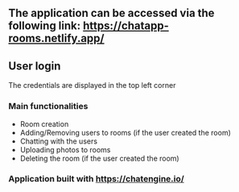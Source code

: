 ## The application can be accessed via the following link: https://chatapp-rooms.netlify.app/

## User login

The credentials are displayed in the top left corner

### Main functionalities

- Room creation
- Adding/Removing users to rooms (if the user created the room)
- Chatting with the users
- Uploading photos to rooms
- Deleting the room (if the user created the room)

### Application built with https://chatengine.io/
